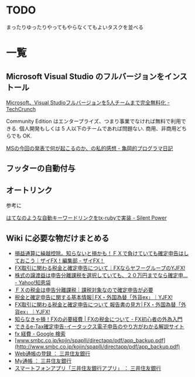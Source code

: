 # TODO

まったりゆったりやってもやらなくてもよいタスクを並べる

# 一覧

## Microsoft Visual Studio のフルバージョンをインストール

[Microsoft、Visual Studioフルバージョンを5人チームまで完全無料化 - TechCrunch](http://jp.techcrunch.com/2014/11/13/20141110spacex-will-announce-micro-satellites-for-low-cost-internet-within-three-months-2/)

Community Edition はエンタープライズ、つまり事業でなければ無料で利用できる.
個人開発もしくは 5 人以下のチームであれば問題ない.
商用、非商用どちらでも OK.

[MSの今回の発表で何が起こるのか、の私的感想 - 亀岡的プログラマ日記](http://posaune.hatenablog.com/entry/2014/11/13/090602)

## フッターの自動付与

## オートリンク

参考に

[はてなのような自動キーワードリンクをtx-rubyで実装 - Silent Power](http://silentpower2.blogspot.jp/2009/08/tx-ruby.html)

## Wiki に必要な物だけまとめる

- [損益通算に繰越控除。知らないと損かも！ＦＸで負けていても確定申告はしておこう｜ザイFX！編集部 - ザイFX！](http://zai.diamond.jp/articles/-/157616?page=2)
- [FX取引に関わる税金と確定申告について｜FXならヤフーグループのYJFX!](http://www.yjfx.jp/tax/)
- [株式の譲渡益は申告分離課税を選択していても、２０万円までなら確定申... - Yahoo!知恵袋](http://detail.chiebukuro.yahoo.co.jp/qa/question_detail/q1379238198)
- [ＦＸの税金は申告分離課税｜課税対象なので確定申告が必要](http://www.lfx.jp/tax.html)
- [税金と確定申告に関する基本情報│FX・外国為替「外貨ex」｜YJFX!](http://www.yjfx.jp/tax/basic.html)
- [FX取引に関わる税金と確定申告について 報告書の見方│FX・外国為替「外貨ex」｜YJFX!](http://www.yjfx.jp/gaikaex/information/tax/report.html#2)
- [知らなきゃ損！FXの必要経費 | FXの税金について - FX初心者の外為入門](http://mituwasou.com/fx-tax/fx-hituyou_keihi.html)
- [できるe-Tax確定申告-イータックス電子申告のやり方がわかる解説サイト](http://www.dekiru-online.jp/)
- [fx 経費 - Google 検索](https://www.google.co.jp/search?q=fx+%E7%B5%8C%E8%B2%BB&oq=fx+%E7%B5%8C%E8%B2%BB&aqs=chrome..69i57j0l5.2062j0j7&sourceid=chrome&es_sm=91&ie=UTF-8&qscrl=1)
- [www.smbc.co.jp/kojin/spaplli/directapp/pdf/app_backup.pdf](http://www.smbc.co.jp/kojin/spaplli/directapp/pdf/app_backup.pdf)
- [Web通帳の登録 ： 三井住友銀行](http://www.smbc.co.jp/kojin/direct/webtsucho/touroku/index.html)
- [My通帳 ： 三井住友銀行](http://www.smbc.co.jp/smartphone/service/directapp/help06.html)
- [スマートフォンアプリ「三井住友銀行アプリ」 ： 三井住友銀行](http://www.smbc.co.jp/kojin/spaplli/directapp/)
